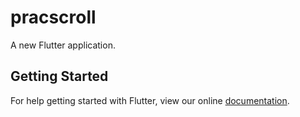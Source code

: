 # pracscroll

A new Flutter application.

## Getting Started

For help getting started with Flutter, view our online
[documentation](https://flutter.io/).
